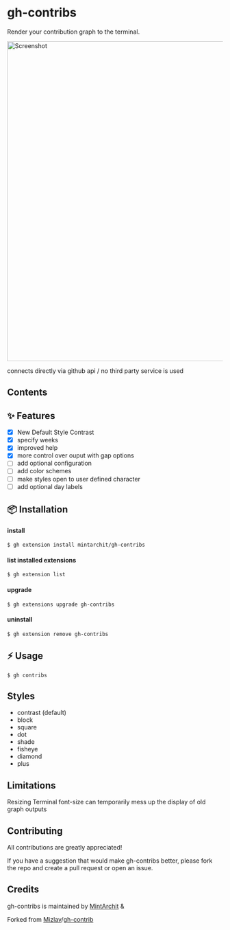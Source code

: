# gh-contribs

Render your contribution graph to the terminal.

<img width="745" alt="Screenshot" src="https://user-images.githubusercontent.com/887/153284410-74925ad9-0e5a-441c-b4cb-5cbeced0630d.png">

connects directly via github api / no third party service is used

## Contents

## ✨ Features 

- [X] New Default Style Contrast
- [X] specify weeks
- [X] improved help
- [X] more control over ouput with gap options
- [ ] add optional configuration
- [ ] add color schemes
- [ ] make styles open to user defined character
- [ ] add optional day labels

## 📦 Installation
 
#### install

```
$ gh extension install mintarchit/gh-contribs
```

#### list installed extensions

```
$ gh extension list
```

#### upgrade

```
$ gh extensions upgrade gh-contribs
```

#### uninstall

```
$ gh extension remove gh-contribs
```

## ⚡️ Usage

```
$ gh contribs
```

## Styles

- contrast (default)
- block
- square
- dot
- shade
- fisheye
- diamond
- plus

## Limitations

Resizing Terminal font-size can temporarily mess up the display of old graph outputs

## Contributing

All contributions are greatly appreciated!

If you have a suggestion that would make gh-contribs better, 
please fork the repo and create a pull request or open an issue.

## Credits

gh-contribs is maintained by [MintArchit](https://github.com/MintArchit) &

Forked from [Mizlav](https://github.com/mislav)/[gh-contrib](https://github.com/mislav/gh-contrib)
